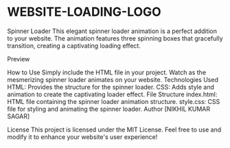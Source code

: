 # WEBSITE-LOADING-LOGO


Spinner Loader
This elegant spinner loader animation is a perfect addition to your website. The animation features three spinning boxes that gracefully transition, creating a captivating loading effect.

Preview

How to Use
Simply include the HTML file in your project.
Watch as the mesmerizing spinner loader animates on your website.
Technologies Used
HTML: Provides the structure for the spinner loader.
CSS: Adds style and animation to create the captivating loader effect.
File Structure
index.html: HTML file containing the spinner loader animation structure.
style.css: CSS file for styling and animating the spinner loader.
Author
[NIKHIL KUMAR SAGAR]

License
This project is licensed under the MIT License. Feel free to use and modify it to enhance your website's user experience!
